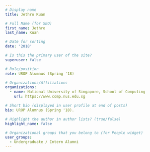 ```yaml
---
# Display name
title: Jethro Kuan

# Full Name (for SEO) 
first_name: Jethro
last_name: Kuan

# Date for sorting
date: '2018'

# Is this the primary user of the site?
superuser: false

# Role/position
role: UROP Alumnus (Spring '18)

# Organizations/Affiliations
organizations:
  - name: National University of Singapore, School of Computing
    url: https://www.comp.nus.edu.sg

# Short bio (displayed in user profile at end of posts)
bio: UROP Alumnus (Spring '18). 

# Highlight the author in author lists? (true/false)
highlight_name: false

# Organizational groups that you belong to (for People widget)
user_groups:
  - Undergraduate / Intern Alumni
---
```

